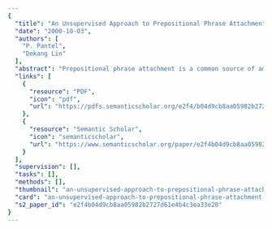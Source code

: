 ```yaml
---
{
  "title": "An Unsupervised Approach to Prepositional Phrase Attachment using Contextually Similar Words",
  "date": "2000-10-03",
  "authors": [
    "P. Pantel",
    "Dekang Lin"
  ],
  "abstract": "Prepositional phrase attachment is a common source of ambiguity in natural language processing. We present an unsupervised corpus-based approach to prepositional phrase attachment that achieves similar performance to supervised methods. Unlike previous unsupervised approaches in which training data is obtained by heuristic extraction of unambiguous examples from a corpus, we use an iterative process to extract training data from an automatically parsed corpus. Attachment decisions are made using a linear combination of features and low frequency events are approximated using contextually similar words.",
  "links": [
    {
      "resource": "PDF",
      "icon": "pdf",
      "url": "https://pdfs.semanticscholar.org/e2f4/b04d9cb8aa05982b2727d61e4b4c3ea33e20.pdf"
    },
    {
      "resource": "Semantic Scholar",
      "icon": "semanticscholar",
      "url": "https://www.semanticscholar.org/paper/e2f4b04d9cb8aa05982b2727d61e4b4c3ea33e20"
    }
  ],
  "supervision": [],
  "tasks": [],
  "methods": [],
  "thumbnail": "an-unsupervised-approach-to-prepositional-phrase-attachment-using-contextually-similar-words-thumb.jpg",
  "card": "an-unsupervised-approach-to-prepositional-phrase-attachment-using-contextually-similar-words-card.jpg",
  "s2_paper_id": "e2f4b04d9cb8aa05982b2727d61e4b4c3ea33e20"
}
---
```


